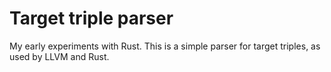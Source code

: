 # Target triple parser

My early experiments with Rust. This is a simple parser for target triples, as used by LLVM and Rust.
